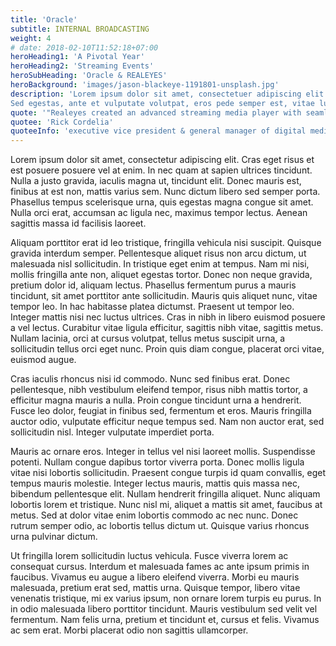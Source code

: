 ```yaml
---
title: 'Oracle'
subtitle: INTERNAL BROADCASTING
weight: 4
# date: 2018-02-10T11:52:18+07:00
heroHeading1: 'A Pivotal Year'
heroHeading2: 'Streaming Events'
heroSubHeading: 'Oracle & REALEYES'
heroBackground: 'images/jason-blackeye-1191801-unsplash.jpg'
description: 'Lorem ipsum dolor sit amet, consectetuer adipiscing elit. Phasellus hendrerit. Pellentesque aliquet nibh nec urna. In nisi neque, aliquet vel, dapibus id, mattis vel, nisi. Sed pretium, ligula sollicitudin laoreet viverra, tortor libero sodales leo, eget blandit nunc tortor eu nibh. Nullam mollis. Ut justo. Suspendisse potenti.
Sed egestas, ante et vulputate volutpat, eros pede semper est, vitae luctus metus libero eu augue. Morbi purus libero, faucibus adipiscing, commodo quis, gravida id, est. Sed lectus. Praesent elementum hendrerit tortor. Sed semper lorem at felis. Vestibulum volutpat, lacus a ultrices sagittis, mi neque euismod dui, eu pulvinar nunc sapien ornare nisl. Phasellus pede arcu, dapibus eu, fermentum et, dapibus sed, urna.'
quote: '"Realeyes created an advanced streaming media player with seamless clientside ad stitching for desktop and mobile web, worked as a trusted and valued partner to determine the best format and test multiple levels of redundancy, failover architecture and delivery."'
quotee: 'Rick Cordelia'
quoteeInfo: 'executive vice president & general manager of digital media, NBC Sports Group'
---
```


Lorem ipsum dolor sit amet, consectetur adipiscing elit. Cras eget risus et est posuere posuere vel at enim. In nec quam at sapien ultrices tincidunt. Nulla a justo gravida, iaculis magna ut, tincidunt elit. Donec mauris est, finibus at est non, mattis varius sem. Nunc dictum libero sed semper porta. Phasellus tempus scelerisque urna, quis egestas magna congue sit amet. Nulla orci erat, accumsan ac ligula nec, maximus tempor lectus. Aenean sagittis massa id facilisis laoreet.

Aliquam porttitor erat id leo tristique, fringilla vehicula nisi suscipit. Quisque gravida interdum semper. Pellentesque aliquet risus non arcu dictum, ut malesuada nisl sollicitudin. In tristique eget enim at tempus. Nam mi nisi, mollis fringilla ante non, aliquet egestas tortor. Donec non neque gravida, pretium dolor id, aliquam lectus. Phasellus fermentum purus a mauris tincidunt, sit amet porttitor ante sollicitudin. Mauris quis aliquet nunc, vitae tempor leo. In hac habitasse platea dictumst. Praesent ut tempor leo. Integer mattis nisi nec luctus ultrices. Cras in nibh in libero euismod posuere a vel lectus. Curabitur vitae ligula efficitur, sagittis nibh vitae, sagittis metus. Nullam lacinia, orci at cursus volutpat, tellus metus suscipit urna, a sollicitudin tellus orci eget nunc. Proin quis diam congue, placerat orci vitae, euismod augue.

Cras iaculis rhoncus nisi id commodo. Nunc sed finibus erat. Donec pellentesque, nibh vestibulum eleifend tempor, risus nibh mattis tortor, a efficitur magna mauris a nulla. Proin congue tincidunt urna a hendrerit. Fusce leo dolor, feugiat in finibus sed, fermentum et eros. Mauris fringilla auctor odio, vulputate efficitur neque tempus sed. Nam non auctor erat, sed sollicitudin nisl. Integer vulputate imperdiet porta.

Mauris ac ornare eros. Integer in tellus vel nisi laoreet mollis. Suspendisse potenti. Nullam congue dapibus tortor viverra porta. Donec mollis ligula vitae nisi lobortis sollicitudin. Praesent congue turpis id quam convallis, eget tempus mauris molestie. Integer lectus mauris, mattis quis massa nec, bibendum pellentesque elit. Nullam hendrerit fringilla aliquet. Nunc aliquam lobortis lorem et tristique. Nunc nisl mi, aliquet a mattis sit amet, faucibus at metus. Sed at dolor vitae enim lobortis commodo ac nec nunc. Donec rutrum semper odio, ac lobortis tellus dictum ut. Quisque varius rhoncus urna pulvinar dictum.

Ut fringilla lorem sollicitudin luctus vehicula. Fusce viverra lorem ac consequat cursus. Interdum et malesuada fames ac ante ipsum primis in faucibus. Vivamus eu augue a libero eleifend viverra. Morbi eu mauris malesuada, pretium erat sed, mattis urna. Quisque tempor, libero vitae venenatis tristique, mi ex varius ipsum, non ornare lorem turpis eu purus. In in odio malesuada libero porttitor tincidunt. Mauris vestibulum sed velit vel fermentum. Nam felis urna, pretium et tincidunt et, cursus et felis. Vivamus ac sem erat. Morbi placerat odio non sagittis ullamcorper.